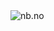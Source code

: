  <img src="https://i.imgur.com/Qr8ctHW.png" alt="nb.no"> 
<!---
heineNB/heineNB is a ✨ special ✨ repository because its `README.md` (this file) appears on your GitHub profile.
You can click the Preview link to take a look at your changes.
--->
